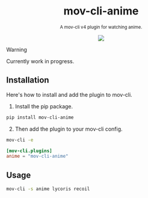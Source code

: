 <div align="center">

  # mov-cli-anime
  <sub>A mov-cli v4 plugin for watching anime.</sub>

  <img src="https://github.com/mov-cli/mov-cli-gogotaku/assets/132799819/1436339c-f2c3-4c37-b9ae-0da6b83faf8d">

</div>

> [!Warning]
> Currently work in progress.

## Installation
Here's how to install and add the plugin to mov-cli.

1. Install the pip package.
```sh
pip install mov-cli-anime 
```
2. Then add the plugin to your mov-cli config.
```sh
mov-cli -e
```
```toml
[mov-cli.plugins]
anime = "mov-cli-anime"
```

## Usage
```sh
mov-cli -s anime lycoris recoil
```
